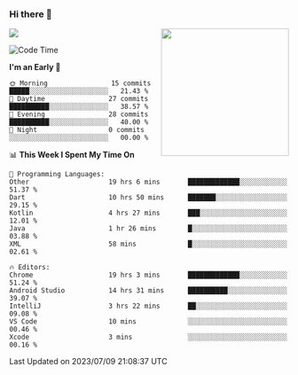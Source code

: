 ### Hi there 👋

![](https://metrics.lecoq.io/itaowu?template=classic&config.timezone=Asia%2FShanghai)
<img align='right' src="https://media.giphy.com/media/M9gbBd9nbDrOTu1Mqx/giphy.gif" width="230">

<!--START_SECTION:waka-->
![Code Time](http://img.shields.io/badge/Code%20Time-218%20hrs%2014%20mins-blue)

**I'm an Early 🐤** 

```text
🌞 Morning                15 commits          █████░░░░░░░░░░░░░░░░░░░░   21.43 % 
🌆 Daytime                27 commits          ██████████░░░░░░░░░░░░░░░   38.57 % 
🌃 Evening                28 commits          ██████████░░░░░░░░░░░░░░░   40.00 % 
🌙 Night                  0 commits           ░░░░░░░░░░░░░░░░░░░░░░░░░   00.00 % 
```


📊 **This Week I Spent My Time On** 

```text
💬 Programming Languages: 
Other                    19 hrs 6 mins       █████████████░░░░░░░░░░░░   51.37 % 
Dart                     10 hrs 50 mins      ███████░░░░░░░░░░░░░░░░░░   29.15 % 
Kotlin                   4 hrs 27 mins       ███░░░░░░░░░░░░░░░░░░░░░░   12.01 % 
Java                     1 hr 26 mins        █░░░░░░░░░░░░░░░░░░░░░░░░   03.88 % 
XML                      58 mins             █░░░░░░░░░░░░░░░░░░░░░░░░   02.61 % 

🔥 Editors: 
Chrome                   19 hrs 3 mins       █████████████░░░░░░░░░░░░   51.24 % 
Android Studio           14 hrs 31 mins      ██████████░░░░░░░░░░░░░░░   39.07 % 
IntelliJ                 3 hrs 22 mins       ██░░░░░░░░░░░░░░░░░░░░░░░   09.08 % 
VS Code                  10 mins             ░░░░░░░░░░░░░░░░░░░░░░░░░   00.46 % 
Xcode                    3 mins              ░░░░░░░░░░░░░░░░░░░░░░░░░   00.16 % 
```


 Last Updated on 2023/07/09 21:08:37 UTC
<!--END_SECTION:waka-->

<!--
**itaowu/itaowu** is a ✨ _special_ ✨ repository because its `README.md` (this file) appears on your GitHub profile.

Here are some ideas to get you started:

- 🔭 I’m currently working on ...
- 🌱 I’m currently learning ...
- 👯 I’m looking to collaborate on ...
- 🤔 I’m looking for help with ...
- 💬 Ask me about ...
- 📫 How to reach me: ...
- 😄 Pronouns: ...
- ⚡ Fun fact: ...
-->
